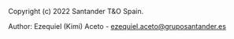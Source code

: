 Copyright (c) 2022 Santander T&O Spain.

Author: Ezequiel (Kimi) Aceto - ezequiel.aceto@gruposantander.es